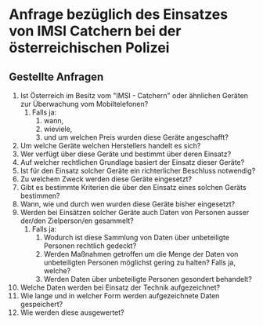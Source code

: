 # Anfrage bezüglich des Einsatzes von IMSI Catchern bei der österreichischen Polizei
## Gestellte Anfragen
1. Ist Österreich im Besitz vom "IMSI - Catchern" oder ähnlichen Geräten zur Überwachung vom Mobiltelefonen?
   1. Falls ja:
      1. wann,
      2. wieviele,
      3. und um welchen Preis wurden diese Geräte angeschafft?
2. Um welche Geräte welchen Herstellers handelt es sich?
3. Wer verfügt über diese Geräte und bestimmt über deren Einsatz?
4. Auf welcher rechtlichen Grundlage basiert der Einsatz dieser Geräte?
5. Ist für den Einsatz solcher Geräte ein richterlicher Beschluss notwendig?
6. Zu welchem Zweck werden diese Geräte eingesetzt?
7. Gibt es bestimmte Kriterien die über den Einsatz eines solchen Geräts bestimmen?
8. Wann, wie und durch wen wurden diese Geräte bisher eingesetzt?
9. Werden bei Einsätzen solcher Geräte auch Daten von Personen ausser der/den Zielperson/en gesammelt?
   1. Falls ja:
      1. Wodurch ist diese Sammlung von Daten über unbeteiligte Personen rechtlich gedeckt?
      2. Werden Maßnahmen getroffen um die Menge der Daten von unbeteiligten Personen möglichst gering zu halten? Falls ja, welche?
      3. Werden Daten über unbeteiligte Personen gesondert behandelt?
10. Welche Daten werden bei Einsatz der Technik aufgezeichnet?
11. Wie lange und in welcher Form werden aufgezeichnete Daten gespeichert?
12. Wie werden diese ausgewertet?
